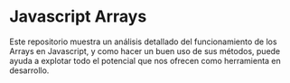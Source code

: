 # Javascript Arrays 

Este repositorio muestra un análisis detallado del funcionamiento de los Arrays en Javascript, y como hacer un buen uso de sus métodos, puede ayuda a explotar todo el potencial que nos ofrecen como herramienta en desarrollo.
